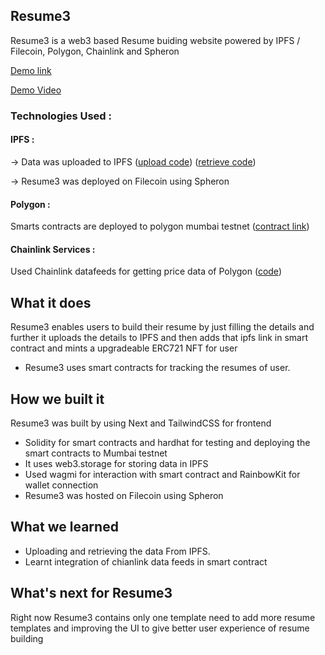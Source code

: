 ## Resume3

Resume3 is a web3 based Resume buiding website powered by IPFS / Filecoin, Polygon, Chainlink and Spheron

[Demo link](https://resume3-631701.spheron.app/)

[Demo Video](https://www.youtube.com/watch?v=fdZ_QQeziB0)

### Technologies Used :

#### IPFS :
-> Data was uploaded to IPFS  ([upload code](https://github.com/dinesh11515/resume3/blob/main/pages/create.tsx#L289)) 
([retrieve code](https://github.com/dinesh11515/resume3/blob/main/pages/resume.tsx#L37))

-> Resume3 was deployed on Filecoin using Spheron


#### Polygon :
Smarts contracts are deployed to polygon mumbai testnet ([contract link](https://mumbai.polygonscan.com/address/0xD9cacab5D812cc1Ca347b19D3Cbbb869b814b86e#code))

#### Chainlink Services :
Used Chainlink datafeeds for getting price data of Polygon ([code](https://github.com/dinesh11515/resume3/blob/main/contracts/contracts/Resume3.sol#L5))

## What it does
Resume3 enables users to build their resume by just filling the details and further it uploads the details to IPFS and then adds that ipfs link in smart contract and mints a upgradeable ERC721 NFT for user
* Resume3 uses smart contracts for tracking the resumes of user.

## How we built it
Resume3 was built by using Next and TailwindCSS for frontend
* Solidity for smart contracts and hardhat for testing and deploying the smart contracts to Mumbai testnet
* It uses web3.storage for storing data in IPFS 
* Used wagmi for interaction with smart contract and RainbowKit for wallet connection 
* Resume3 was hosted on Filecoin using Spheron

## What we learned
* Uploading and retrieving the data From IPFS.
* Learnt integration of chianlink data feeds in smart contract
## What's next for Resume3
Right now Resume3 contains only one template need to add more resume templates and improving the UI to give better user experience of resume building
